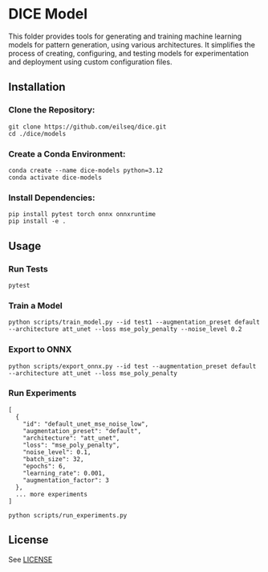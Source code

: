 # DICE Model

This folder provides tools for generating and training machine learning models for pattern generation, using various architectures. It simplifies the process of creating, configuring, and testing models for experimentation and deployment using custom configuration files.

## Installation

### Clone the Repository:

```
git clone https://github.com/eilseq/dice.git
cd ./dice/models
```

### Create a Conda Environment:

```
conda create --name dice-models python=3.12
conda activate dice-models
```

### Install Dependencies:

```
pip install pytest torch onnx onnxruntime
pip install -e .
```

## Usage

### Run Tests

```
pytest
```

### Train a Model

```
python scripts/train_model.py --id test1 --augmentation_preset default --architecture att_unet --loss mse_poly_penalty --noise_level 0.2
```

### Export to ONNX

```
python scripts/export_onnx.py --id test --augmentation_preset default --architecture att_unet --loss mse_poly_penalty
```

### Run Experiments

```
[
  {
    "id": "default_unet_mse_noise_low",
    "augmentation_preset": "default",
    "architecture": "att_unet",
    "loss": "mse_poly_penalty",
    "noise_level": 0.1,
    "batch_size": 32,
    "epochs": 6,
    "learning_rate": 0.001,
    "augmentation_factor": 3
  },
  ... more experiments
]
```

```
python scripts/run_experiments.py
```

## License

See [LICENSE](../LICENSE.md)
